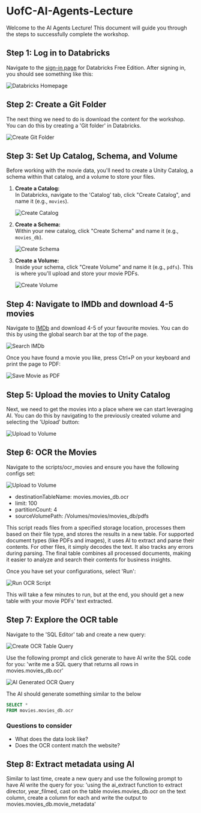 # UofC-AI-Agents-Lecture

Welcome to the AI Agents Lecture! This document will guide you through the steps to successfully complete the workshop.

## Step 1: Log in to Databricks

Navigate to the [sign-in page](https://docs.databricks.com/aws/en/getting-started/free-edition#sign-up-for-databricks-free-edition) for Databricks Free Edition. After signing in, you should see something like this:

![Databricks Homepage](assets/databricks_free_edition_home_page.png)

## Step 2: Create a Git Folder

The next thing we need to do is download the content for the workshop. You can do this by creating a 'Git folder' in Databricks.

![Create Git Folder](assets/create_git_folder.png)

## Step 3: Set Up Catalog, Schema, and Volume

Before working with the movie data, you'll need to create a Unity Catalog, a schema within that catalog, and a volume to store your files.

1. **Create a Catalog:**  
   In Databricks, navigate to the 'Catalog' tab, click "Create Catalog", and name it (e.g., `movies`).

   ![Create Catalog](assets/create_catalog.png)

2. **Create a Schema:**  
   Within your new catalog, click "Create Schema" and name it (e.g., `movies_db`).

   ![Create Schema](assets/create_schema.png)

3. **Create a Volume:**  
   Inside your schema, click "Create Volume" and name it (e.g., `pdfs`). This is where you'll upload and store your movie PDFs.

   ![Create Volume](assets/create_volume.png)

## Step 4: Navigate to IMDb and download 4-5 movies

Navigate to [IMDb](https://www.imdb.com/?ref_=tt_nv_home) and download 4-5 of your favourite movies. You can do this by using the global search bar at the top of the page.

![Search IMDb](assets/search_imdb.png)

Once you have found a movie you like, press Ctrl+P on your keyboard and print the page to PDF:

![Save Movie as PDF](assets/save_movie_as_pdf.png)

## Step 5: Upload the movies to Unity Catalog

Next, we need to get the movies into a place where we can start leveraging AI. You can do this by navigating to the previously created volume and selecting the 'Upload' button:

![Upload to Volume](assets/upload_to_volume.png)

## Step 6: OCR the Movies

Navigate to the scripts/ocr_movies and ensure you have the following configs set:

![Upload to Volume](assets/ocr_script.png)

- destinationTableName: movies.movies_db.ocr
- limit: 100
- partitionCount: 4
- sourceVolumePath: /Volumes/movies/movies_db/pdfs

This script reads files from a specified storage location, processes them based on their file type, and stores the results in a new table. For supported document types (like PDFs and images), it uses AI to extract and parse their contents. For other files, it simply decodes the text. It also tracks any errors during parsing. The final table combines all processed documents, making it easier to analyze and search their contents for business insights.

Once you have set your configurations, select 'Run':

![Run OCR Script](assets/run_ocr_script.png)

This will take a few minutes to run, but at the end, you should get a new table with your movie PDFs' text extracted.

## Step 7: Explore the OCR table

Navigate to the 'SQL Editor' tab and create a new query:

![Create OCR Table Query](assets/create_ocr_table_sql_query.png)

Use the following prompt and click generate to have AI write the SQL code for you: 'write me a SQL query that returns all rows in movies.movies_db.ocr'

![AI Generated OCR Query](assets/ocr_sql_query_ai_assistant.png)

The AI should generate something similar to the below

```sql
SELECT *
FROM movies.movies_db.ocr
```

### Questions to consider

- What does the data look like?
- Does the OCR content match the website?

## Step 8: Extract metadata using AI

Similar to last time, create a new query and use the following prompt to have AI write the query for you: 'using the ai_extract function to extract director, year_filmed, cast on the table movies.movies_db.ocr on the text column, create a column for each and write the output to movies.movies_db.movie_metadata'










